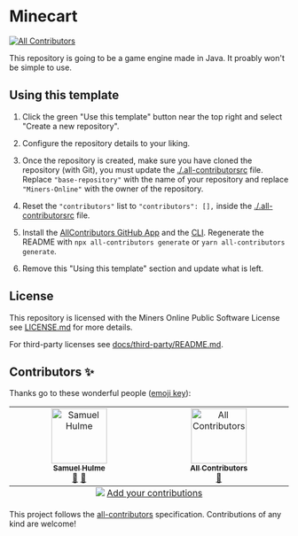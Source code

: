 # Minecart
<!-- ALL-CONTRIBUTORS-BADGE:START - Do not remove or modify this section -->
[![All Contributors](https://img.shields.io/badge/all_contributors-2-orange.svg?style=flat-square)](#contributors-)
<!-- ALL-CONTRIBUTORS-BADGE:END -->

This repository is going to be a game engine made in Java. It proably won't be simple to use.

## Using this template

1. Click the green "Use this template" button near the top right and select "Create a new repository".

2. Configure the repository details to your liking.

3. Once the repository is created, make sure you have cloned the repository (with Git), you must update the [./.all-contributorsrc](./.all-contributorsrc) file. Replace `"base-repository"` with the name of your repository and replace `"Miners-Online"` with the owner of the repository.

4. Reset the `"contributors"` list to `"contributors": [],` inside the [./.all-contributorsrc](./.all-contributorsrc) file.

5. Install the [AllContributors GitHub App](https://allcontributors.org/docs/en/bot/installation) and the [CLI](https://allcontributors.org/docs/en/cli/installation). Regenerate the README with `npx all-contributors generate` or `yarn all-contributors generate`.

6. Remove this "Using this template" section and update what is left.

## License

This repository is licensed with the Miners Online Public Software License see [LICENSE.md](./LICENSE.md) for more details.

For third-party licenses see [docs/third-party/README.md](./docs/third-party/README.md).

## Contributors ✨

Thanks go to these wonderful people ([emoji key](https://allcontributors.org/docs/en/emoji-key)):

<!-- ALL-CONTRIBUTORS-LIST:START - Do not remove or modify this section -->
<!-- prettier-ignore-start -->
<!-- markdownlint-disable -->
<table>
  <tbody>
    <tr>
      <td align="center" valign="top" width="14.28%"><a href="https://minersonline.uk/"><img src="https://avatars.githubusercontent.com/u/41990982?v=4?s=100" width="100px;" alt="Samuel Hulme"/><br /><sub><b>Samuel Hulme</b></sub></a><br /><a href="https://github.com/Miners-Online/base-repository/commits?author=ajh123" title="Documentation">📖</a> <a href="https://github.com/Miners-Online/base-repository/issues?q=author%3Aajh123" title="Bug reports">🐛</a></td>
      <td align="center" valign="top" width="14.28%"><a href="https://allcontributors.org"><img src="https://avatars.githubusercontent.com/u/46410174?v=4?s=100" width="100px;" alt="All Contributors"/><br /><sub><b>All Contributors</b></sub></a><br /><a href="https://github.com/Miners-Online/base-repository/commits?author=all-contributors" title="Documentation">📖</a></td>
    </tr>
  </tbody>
  <tfoot>
    <tr>
      <td align="center" size="13px" colspan="7">
        <img src="https://raw.githubusercontent.com/all-contributors/all-contributors-cli/1b8533af435da9854653492b1327a23a4dbd0a10/assets/logo-small.svg">
          <a href="https://all-contributors.js.org/docs/en/bot/usage">Add your contributions</a>
        </img>
      </td>
    </tr>
  </tfoot>
</table>

<!-- markdownlint-restore -->
<!-- prettier-ignore-end -->

<!-- ALL-CONTRIBUTORS-LIST:END -->

This project follows the [all-contributors](https://allcontributors.org) specification.
Contributions of any kind are welcome!
